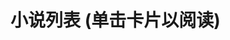 # 小说列表 (单击卡片以阅读)

<novel-card title="被侵蚀之后, 我获得了大模型系统"
startRoute="/被侵蚀之后,%20我获得了大模型系统" desc='你说的对, 但是《被侵蚀之后, 我获得了大模型系统》是一部科技冒险小说.  
在一个被称作「现实」的 "数字" 维度, 在这里, 被侵蚀选中的人将被授予「软件」, 导引「Git 版本管理器」, 掌握世界回滚之力.  
你将扮演一位名为「铃」的开发者, 在系统指引下邂逅「HOYO」的指点, 逐步明了「ZZZ」的真相.'/>
